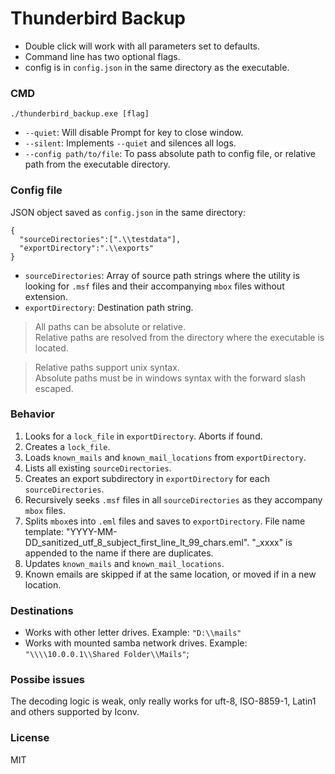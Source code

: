 # Thunderbird Backup

- Double click will work with all parameters set to defaults.
- Command line has two optional flags.
- config is in `config.json` in the same directory as the executable.

### CMD

`./thunderbird_backup.exe [flag]`

- `--quiet`: Will disable Prompt for key to close window.
- `--silent`: Implements `--quiet` and silences all logs.
- `--config path/to/file`: To pass absolute path to config file, or relative path from the executable directory.

### Config file

JSON object saved as `config.json` in the same directory:

```
{
  "sourceDirectories":[".\\testdata"],
  "exportDirectory":".\\exports"
}
```

- `sourceDirectories`: Array of source path strings where the utility is looking for `.msf` files and their accompanying `mbox` files without extension. 
- `exportDirectory`: Destination path string.


> All paths can be absolute or relative.  \
> Relative paths are resolved from the directory where the executable is located.

> Relative paths support unix syntax.  \
> Absolute paths must be in windows syntax with the forward slash escaped.

### Behavior

1. Looks for a `lock_file` in  `exportDirectory`. Aborts if found.
2. Creates a `lock_file`.
3. Loads `known_mails` and `known_mail_locations` from `exportDirectory`.
4. Lists all existing `sourceDirectories`.
5. Creates an export subdirectory in `exportDirectory` for each `sourceDirectories`.
6. Recursively seeks `.msf` files in all `sourceDirectories` as they accompany `mbox` files.
7. Splits `mbox`es into `.eml` files and saves to `exportDirectory`.
   File name template: "YYYY-MM-DD_sanitized_utf_8_subject_first_line_lt_99_chars.eml".
   "_xxxx" is appended to the name if there are duplicates.
8. Updates `known_mails` and `known_mail_locations`.
9. Known emails are skipped if at the same location, or moved if in a new location.

### Destinations

- Works with other letter drives.
  Example: `"D:\\mails"`
- Works with mounted samba network drives.
  Example: `"\\\\10.0.0.1\\Shared Folder\\Mails"`;

### Possibe issues

The decoding logic is weak, only really works for uft-8, ISO-8859-1, Latin1 and others supported by Iconv.

### License

MIT